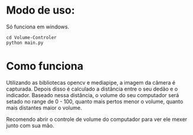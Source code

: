 # Modo de uso:
Só funciona em windows.
```console
cd Volume-Controler
python main.py
```

# Como funciona

Utilizando as bibliotecas opencv e mediapipe, a imagem da câmera é capturada. Depois disso é calculado a distância entre o seu dedão e o indicador. Baseado nessa distância, o volume do seu computador será setado no range de 0 - 100, quanto mais pertos menor o volume, quanto mais distantes maior o volume.

Recomendo abrir o controle de volume do computador para ver ele mexer junto com sua mão.
